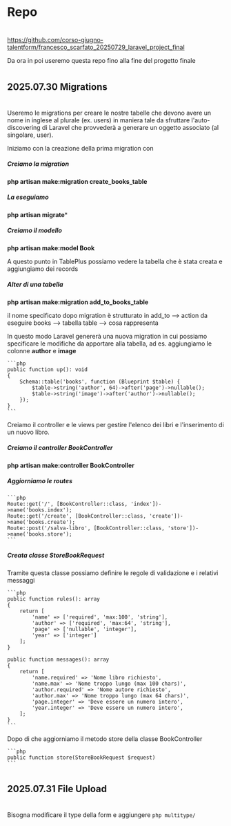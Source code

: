 # ############################################################################
# Repo
# ############################################################################

https://github.com/corso-giugno-talentform/francesco_scarfato_20250729_laravel_project_final

Da ora in poi useremo questa repo fino alla fine del progetto finale


# ############################################################################
## 2025.07.30 Migrations
# ############################################################################

Useremo le migrations per creare le nostre tabelle che devono avere un nome in inglese al plurale (ex. users) in maniera tale da sfruttare l'auto-discovering di Laravel che provvederà a generare un oggetto associato (al singolare, user).

Iniziamo con la creazione della prima migration con

##### Creiamo la migration
**php artisan make:migration create_books_table**

##### La eseguiamo
**php artisan migrate***

##### Creiamo il modello
**php artisan make:model Book**

A questo punto in TablePlus possiamo vedere la tabella che è stata creata e aggiungiamo dei records

##### Alter di una tabella
**php artisan make:migration add_to_books_table**

il nome specificato dopo migration è strutturato in
add_to  --> action da eseguire
books   --> tabella
table   --> cosa rappresenta

In questo modo Laravel genererà una nuova migration in cui possiamo specificare le modifiche da apportare alla tabella, ad es. aggiungiamo le colonne **author** e **image**

    ```php
    public function up(): void
    {
        Schema::table('books', function (Blueprint $table) {
            $table->string('author', 64)->after('page')->nullable();
            $table->string('image')->after('author')->nullable();
        });
    }
    ```

Creiamo il controller e le views per gestire l'elenco dei libri e l'inserimento di un nuovo libro.

##### Creiamo il controller BookController
**php artisan make:controller BookController**

##### Aggiorniamo le routes

    ```php
    Route::get('/', [BookController::class, 'index'])->name('books.index');
    Route::get('/create', [BookController::class, 'create'])->name('books.create');
    Route::post('/salva-libro', [BookController::class, 'store'])->name('books.store');
    ```

##### Creata classe StoreBookRequest
Tramite questa classe possiamo definire le regole di validazione e i relativi messaggi

    ```php
    public function rules(): array
    {
        return [
            'name' => ['required', 'max:100', 'string'],
            'author' => ['required', 'max:64', 'string'],
            'page' => ['nullable', 'integer'],
            'year' => ['integer']
        ];
    }

    public function messages(): array
    {
        return [
            'name.required' => 'Nome libro richiesto',
            'name.max' => 'Nome troppo lungo (max 100 chars)',
            'author.required' => 'Nome autore richiesto',
            'author.max' => 'Nome troppo lungo (max 64 chars)',
            'page.integer' => 'Deve essere un numero intero',
            'year.integer' => 'Deve essere un numero intero',
        ];
    }
    ```

Dopo di che aggiorniamo il metodo store della classe BookController

    ```php
    public function store(StoreBookRequest $request)
    ```



# ############################################################################
## 2025.07.31 File Upload
# ############################################################################
Bisogna modificare il type della form e aggiungere 
    ```php
    multitype/
    ```
